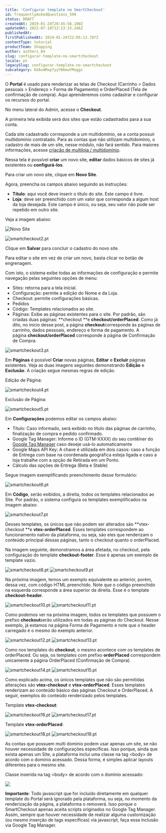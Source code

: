 ```yaml
---
title: 'Configurar template no SmartCheckout'
id: frequentlyAskedQuestions_599
status: DRAFT
createdAt: 2019-01-24T20:45:56.190Z
updatedAt: 2022-07-18T12:13:15.246Z
publishedAt: 
firstPublishedAt: 2019-01-24T22:05:13.787Z
contentType: tutorial
productTeam: Shopping
author: authors_84
slug: configurar-template-no-smartcheckout
locale: pt
legacySlug: configurar-template-no-smartcheckout
subcategory: 6XAvmMxp7yyY06ewYMuggs
---
```


O __Portal__ é usado para renderizar as telas de Checkout (Carrinho > Dados pessoais > Endereço > Forma de Pagamento) e OrderPlaced (Tela de confirmação de compra). Aqui aprenderemos como cadastrar e configurar os recursos do portal.

No menu lateral do Admin, acesse o __Checkout__.

A primeira tela exibida será dos sites que estão cadastrados para a sua conta. 

Cada site cadastrado corresponde a um multidomínio, se a conta possuir multidomínio contratado. Para as contas que não utilizam multidomínio, o cadastro de mais de um site, nesse módulo, não fará sentido. Para maiores informações, acesse [criação de multiloja / multidomínio](https://help.vtex.com/pt/tutorial/como-criar-multiloja-multidominio#).

Nessa tela é possível **criar** um novo site, **editar** dados básicos de sites já existentes ou **configurá-los**.

Para criar um novo site, clique em __Novo Site__.

Agora, preencha os campos abaixo seguindo as instruções:

- **Título**: aqui você deve inserir o título do site. Este campo é livre.
- **Loja**: deve ser preenchido com um valor que corresponda a algum host da loja desejada. Este campo é único, ou seja, seu valor não pode ser repetido em outro site.

Veja a imagem abaixo:

![Novo Site](//images.ctfassets.net/alneenqid6w5/3PE7SFAdM4qIpXtPrxC7oV/9404083232d8cae1101fd1e4e4a18b98/Novo_Site.png)

![smartcheckout2.pt](//images.ctfassets.net/alneenqid6w5/6klkJKS7Jegp0YvISd4UFz/c84e643fa16420603a40a09f1942356f/smartcheckout2.pt.png)

Clique em __Salvar__ para concluir o cadastro do novo site.

Para editar o site em vez de criar um novo, basta clicar no botão de engrenagem.

Com isto, o sistema exibe todas as informações de configuração e permite navegação pelas seguintes opções de menu:

- Sites: retorna para a tela inicial.
- Configuração: permite a edição do Nome e da Loja.
- Checkout: permite configurações básicas.
- Pedidos 
- Código: Templates relacionados ao site.
- Páginas: Exibe as páginas existentes para o site. Por padrão, são criadas duas páginas: **checkout **e **checkout/orderPlaced**. Como já dito, no inicio desse post, a página **checkout**corresponde às páginas de carrinho, dados pessoais, endereço e forma de pagamento. A página **checkout/orderPlaced** corresponde à página de Confirmação de Compra.

![smartcheckout3.pt](//images.ctfassets.net/alneenqid6w5/6j24QAEDzt7QdGc5wC5ENH/c0d27ea44a8cb300ed4c87755f6a940f/smartcheckout3.pt.png)

Em **Páginas** é possível **Criar** novas páginas, **Editar** e **Excluir** páginas existentes. Veja as duas imagens seguintes demonstrando **Edição** e **Exclusão**. A criação segue mesmas regras de edição.

Edição de Página:

![smartcheckout4.pt](//images.ctfassets.net/alneenqid6w5/5CeBH7XHH2YZ73KORrJ5JA/0469b81979a8b9d1194294c6c6a0963d/smartcheckout4.pt.png)

Exclusão de Página:

![smartcheckout5.pt](//images.ctfassets.net/alneenqid6w5/4Nk7FXMSfMGtez5YzSFi42/d0199266c1344098581d330982770b14/smartcheckout5.pt.png)

Em **Configurações** podemos editar os campos abaixo:

- Título: Caso informado, será exibido no título das páginas de carrinho, finalização de compra e pedido confirmado.
- Google Tag Manager: Informe o ID (GTM-XXXX) do seu contêiner do [Google Tag Manager](https://www.google.com/tagmanager/ "Google Tag Manager") caso deseje usá-lo automaticamente
- Google Maps API Key: A chave é utilizada em dois casos: caso a função de Entrega com base na coordenada geográfica esteja ligada e caso a loja trabalhe com a opção de Retirada em um Ponto.
- Cálculo das opções de Entrega (Beta e Stable) 

Segue imagem exemplificando preenchimento desse formulário:

![smartcheckout6.pt](//images.ctfassets.net/alneenqid6w5/42MYGPJflf6kIhOvY05Mky/1e3354e60bc02de5ad0988e9a59d0928/smartcheckout6.pt.png)

Em **Código**, serão exibidos, a direita, todos os templates relacionados ao Site. Por padrão, o sistema configura os templates exemplificados na imagem abaixo:

![smartcheckout7.pt](//images.ctfassets.net/alneenqid6w5/6bJ9cMwGj9dEoXFrm8M1hP/45f5c580f98366f6ed8eeb1ad6186a54/smartcheckout7.pt.png)

Desses templates, os únicos que não podem ser alterados são **vtex-checkout **e **vtex-orderPlaced**. Esses templates correspondem ao funcionamento nativo da plataforma, ou seja, são eles que renderizam o conteúdo principal dessas páginas, tanto o checkout quanto o orderPlaced.

Na imagem seguinte, demonstramos a área afetada, no checkout, pela configuração do template **checkout-footer**. Esse é apenas um exemplo de template vazio.

![smartcheckout8.pt](//images.ctfassets.net/alneenqid6w5/5zOhjcWGREbNGMMQcByTQe/a10257507cc13def1c061de57f71abcc/smartcheckout8.pt.png) ![smartcheckout9.pt](//images.ctfassets.net/alneenqid6w5/1cz4RwceNJi7fTgxTaYVkH/3ec8f3b5362a74b0ab25a3baf1fb0cd1/smartcheckout9.pt.png)

Na próxima imagem, temos um exemplo equivalente ao anterior, porém, dessa vez, com código HTML preenchido. Note que o código preenchido na esquerda corresponde a área superior da direita. Esse é o template **checkout-header**.

![smartcheckout10.pt](//images.ctfassets.net/alneenqid6w5/3Y0fVHj9U5zvSJAAtRQ3Nd/159735c9a5a79fa274bc0a3c63377f24/smartcheckout10.pt.png) ![smartcheckout11.pt](//images.ctfassets.net/alneenqid6w5/16Ivg9yAPkvSRDzQ2JLG9h/bd1bb45eb3524f8312a82edc2da71656/smartcheckout11.pt.png)

Como podemos ver na próxima imagem, todos os templates que possuem o prefixo **checkout**serão utilizados em todas as páginas do Checkout. Nesse exemplo, já estamos na página Forma de Pagamento e note que o header carregado é o mesmo do exemplo anterior.

![smartcheckout12.pt](//images.ctfassets.net/alneenqid6w5/5To5Y80RxE0NNan0zocQiV/16e89c5e0b13175285dcfa59025bc061/smartcheckout12.pt.png) ![smartcheckout13.pt](//images.ctfassets.net/alneenqid6w5/3FWj22GAEYMHzssrZxcgze/8c823c3f6df9f0cc15ee050028a1247e/smartcheckout13.pt.png)

Como nos templates do **checkout**, o mesmo acontece com os templates de orderPlaced. Ou seja, os templates com prefixo **orderPlaced** correspondem unicamente a página OrderPlaced (Confirmação de Compra).

![smartcheckout14.pt](//images.ctfassets.net/alneenqid6w5/1BKz1PqcVmyrmmxOJe3SW7/11badcd39ab3011e994ba7ef2f73c72b/smartcheckout14.pt.png) ![smartcheckout15.pt](//images.ctfassets.net/alneenqid6w5/6eCGmlImxDRmGRpIyfvFDs/97ecf1e0821f9b33ca3a4764b456777c/smartcheckout15.pt.png)

Como explicado acima, os únicos templates que não são permitidas alterações são **vtex-checkout** e **vtex-orderPlaced**. Esses templates renderizam ao conteúdo básico das páginas Checkout e OrderPlaced. A seguir, exemplos do conteúdo renderizado pelos templates.

Template **vtex-checkout**:

![smartcheckout16.pt](//images.ctfassets.net/alneenqid6w5/syu2Ul4PbhWNaCWbLQY84/a49ebebfaa7fd9df54cf6b2e757ffb9b/smartcheckout16.pt.png) ![smartcheckout17.pt](//images.ctfassets.net/alneenqid6w5/qWTeYs6xpCvSSHJxRjOTq/df1d297f88bcabd7a31659bf8a615bd3/smartcheckout17.pt.png)

Template **vtex-orderPlaced**:

![smartcheckout18.pt](//images.ctfassets.net/alneenqid6w5/cPYudq4bv8TpU8dkcndvB/f31f680cf8c4f9ae3ed049c11de03bae/smartcheckout18.pt.png) ![smartcheckout19.pt](//images.ctfassets.net/alneenqid6w5/59SQfj6KKy9kWKKFla3YyV/e7625167d5ed26fe8394e5c6b559f8c5/smartcheckout19.pt.png)

As contas que possuem multi domínio podem usar apenas um site, se não houver necessidade de configurações específicas. Isso porque, ainda que exista apenas um Site, a plataforma inclui uma classe na tag &lt;body&gt; de acordo com o domínio acessado. Dessa forma, é simples aplicar layouts diferentes para o mesmo site.

Classe inserida na tag &lt;body&gt; de acordo com o domínio acessado:

![](//images.contentful.com/alneenqid6w5/4YAbMPcyqA8eqMM8ycokoU/836778d23afee9b0e793b27d9ab8cc0c/Portal16.jpg)

**Importante**: Todo javascript que for incluído diretamente em qualquer template do Portal será ignorado pela plataforma, ou seja, no momento da renderização da página, a plataforma o removerá. Isso porque o SmartCheckout apenas aceita scripts originados no Google Tag Manager. Assim, sempre que houver necessidade de realizar alguma customização (ou mesmo inserção de tags específicas) via javascript, faça essa inclusão via Google Tag Manager.
